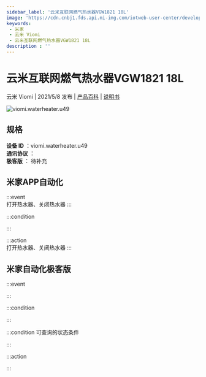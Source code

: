 ```yaml
---
sidebar_label: '云米互联网燃气热水器VGW1821 18L'
image: 'https://cdn.cnbj1.fds.api.mi-img.com/iotweb-user-center/developer_1679047902809ye3YzJyf.png?GalaxyAccessKeyId=AKVGLQWBOVIRQ3XLEW&Expires=9223372036854775807&Signature=Hi5+jSdfrhBNKy1wiFhARc2yntY='
keywords: 
 - 米家
 - 云米 Viomi
 - 云米互联网燃气热水器VGW1821 18L
description : ''
---
```

# 云米互联网燃气热水器VGW1821 18L

云米 Viomi | 2021/5/8 发布 | [产品百科](https://home.mi.com/webapp/content/baike/product/index.html?model=viomi.waterheater.u49/) | [说明书](https://home.mi.com/views/introduction.html?model=viomi.waterheater.u49&region=cn)

![viomi.waterheater.u49](https://cdn.cnbj1.fds.api.mi-img.com/iotweb-user-center/developer_1679047902809ye3YzJyf.png?GalaxyAccessKeyId=AKVGLQWBOVIRQ3XLEW&Expires=9223372036854775807&Signature=Hi5+jSdfrhBNKy1wiFhARc2yntY=)

## 规格  
> 
**设备 ID** ：viomi.waterheater.u49  
**通讯协议** ：  
**极客版**  ： 待补充 


## 米家APP自动化  

:::event  
打开热水器、关闭热水器
:::

:::condition  

:::

:::action   
打开热水器、关闭热水器
:::

## 米家自动化极客版  

:::event  

:::

:::condition  

:::

:::condition 可查询的状态条件  

:::

:::action  

:::

        
